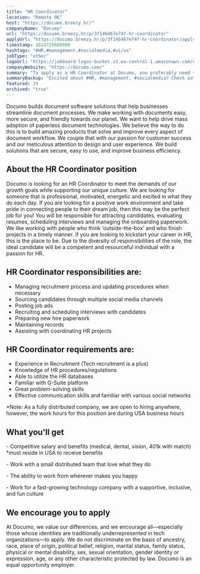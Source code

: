 ```yaml
---
title: "HR Coordinator"
location: "Remote OK"
host: "https://documo.breezy.hr/"
companyName: "Documo"
url: "https://documo.breezy.hr/p/3f146467e74f-hr-coordinator"
applyUrl: "https://documo.breezy.hr/p/3f146467e74f-hr-coordinator/apply"
timestamp: 1614729600000
hashtags: "#HR,#management,#socialmedia,#ui/ux"
jobType: "other"
logoUrl: "https://jobboard-logos-bucket.s3.eu-central-1.amazonaws.com/documo"
companyWebsite: "https://documo.com/"
summary: "To apply as a HR Coordinator at Documo, you preferably need to have some experience in: #HR, #management, #socialmedia."
summaryBackup: "Excited about #HR, #management, #socialmedia? Check out this job post!"
featured: 19
archived: "true"
---
```


Documo builds document software solutions that help businesses streamline document processes. We make working with documents easy, more secure, and friendly towards our planet. We want to help drive mass adoption of paperless document technologies. We believe the way to do this is to build amazing products that solve and improve every aspect of document workflow. We couple that with our passion for customer success and our meticulous attention to design and user experience. We build solutions that are secure, easy to use, and improve business efficiency.

## About the HR Coordinator position

Documo is looking for an HR Coordinator to meet the demands of our growth goals while supporting our unique culture. We are looking for someone that is professional, motivated, energetic and excited in what they do each day. If you are looking for a positive work environment and take pride in connecting people to their dream job, then this may be the perfect job for you! You will be responsible for attracting candidates, evaluating resumes, scheduling interviews and managing the onboarding paperwork. We like working with people who think ‘outside-the-box’ and who finish projects in a timely manner. If you are looking to kickstart your career in HR, this is the place to be. Due to the diversity of responsibilities of the role, the ideal candidate will be a competent and resourceful individual with a passion for HR.

## HR Coordinator responsibilities are:

*   Managing recruitment process and updating procedures when necessary
*   Sourcing candidates through multiple social media channels
*   Posting job ads
*   Recruiting and scheduling interviews with candidates
*   Preparing new hire paperwork
*   Maintaining records
*   Assisting with coordinating HR projects

## HR Coordinator requirements are:

*   Experience in Recruitment (Tech recruitment is a plus)
*   Knowledge of HR procedures/regulations
*   Able to utilize the HR databases
*   Familiar with G-Suite platform
*   Great problem-solving skills
*   Effective communication skills and familiar with various social networks

\*Note: As a fully distributed company, we are open to hiring anywhere, however, the work hours for this position are during USA business hours

## What you'll get

\- Competitive salary and benefits (medical, dental, vision, 401k with match) \*must reside in USA to receive benefits

\- Work with a small distributed team that love what they do

\- The ability to work from wherever makes you happy

\- Work for a fast-growing technology company with a supportive, inclusive, and fun culture

## We encourage you to apply

At Documo, we value our differences, and we encourage all—especially those whose identities are traditionally underrepresented in tech organizations—to apply. We do not discriminate on the basis of ancestry, race, place of origin, political belief, religion, marital status, family status, physical or mental disability, sex, sexual orientation, gender identity or expression, age, or any other characteristic protected by law. Documo is an equal opportunity employer.
